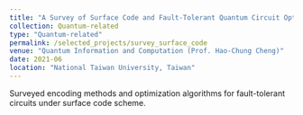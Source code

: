 ```yaml
---
title: "A Survey of Surface Code and Fault-Tolerant Quantum Circuit Optimization"
collection: Quantum-related
type: "Quantum-related"
permalink: /selected_projects/survey_surface_code
venue: "Quantum Information and Computation (Prof. Hao-Chung Cheng)"
date: 2021-06
location: "National Taiwan University, Taiwan"
---
```


<!-- [More information here]() -->
Surveyed encoding methods and optimization algorithms for fault-tolerant circuits under surface code scheme.


